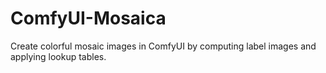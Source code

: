 # ComfyUI-Mosaica
Create colorful mosaic images in ComfyUI by computing label images and applying lookup tables.
